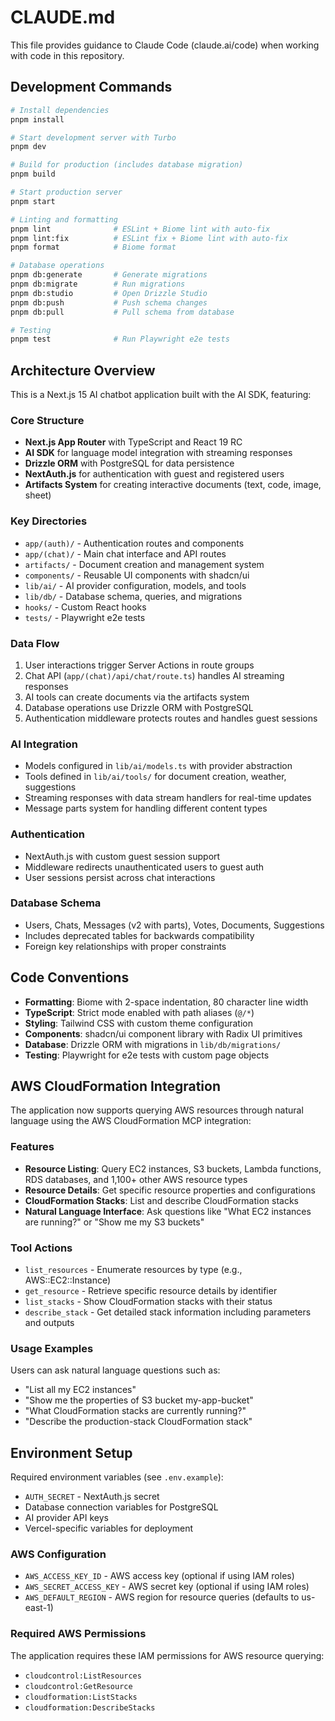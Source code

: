 # CLAUDE.md

This file provides guidance to Claude Code (claude.ai/code) when working with code in this repository.

## Development Commands

```bash
# Install dependencies
pnpm install

# Start development server with Turbo
pnpm dev

# Build for production (includes database migration)
pnpm build

# Start production server
pnpm start

# Linting and formatting
pnpm lint              # ESLint + Biome lint with auto-fix
pnpm lint:fix          # ESLint fix + Biome lint with auto-fix
pnpm format            # Biome format

# Database operations
pnpm db:generate       # Generate migrations
pnpm db:migrate        # Run migrations
pnpm db:studio         # Open Drizzle Studio
pnpm db:push           # Push schema changes
pnpm db:pull           # Pull schema from database

# Testing
pnpm test              # Run Playwright e2e tests
```

## Architecture Overview

This is a Next.js 15 AI chatbot application built with the AI SDK, featuring:

### Core Structure
- **Next.js App Router** with TypeScript and React 19 RC
- **AI SDK** for language model integration with streaming responses
- **Drizzle ORM** with PostgreSQL for data persistence
- **NextAuth.js** for authentication with guest and registered users
- **Artifacts System** for creating interactive documents (text, code, image, sheet)

### Key Directories
- `app/(auth)/` - Authentication routes and components
- `app/(chat)/` - Main chat interface and API routes
- `artifacts/` - Document creation and management system
- `components/` - Reusable UI components with shadcn/ui
- `lib/ai/` - AI provider configuration, models, and tools
- `lib/db/` - Database schema, queries, and migrations
- `hooks/` - Custom React hooks
- `tests/` - Playwright e2e tests

### Data Flow
1. User interactions trigger Server Actions in route groups
2. Chat API (`app/(chat)/api/chat/route.ts`) handles AI streaming responses
3. AI tools can create documents via the artifacts system
4. Database operations use Drizzle ORM with PostgreSQL
5. Authentication middleware protects routes and handles guest sessions

### AI Integration
- Models configured in `lib/ai/models.ts` with provider abstraction
- Tools defined in `lib/ai/tools/` for document creation, weather, suggestions
- Streaming responses with data stream handlers for real-time updates
- Message parts system for handling different content types

### Authentication
- NextAuth.js with custom guest session support
- Middleware redirects unauthenticated users to guest auth
- User sessions persist across chat interactions

### Database Schema
- Users, Chats, Messages (v2 with parts), Votes, Documents, Suggestions
- Includes deprecated tables for backwards compatibility
- Foreign key relationships with proper constraints

## Code Conventions

- **Formatting**: Biome with 2-space indentation, 80 character line width
- **TypeScript**: Strict mode enabled with path aliases (`@/*`)
- **Styling**: Tailwind CSS with custom theme configuration
- **Components**: shadcn/ui component library with Radix UI primitives
- **Database**: Drizzle ORM with migrations in `lib/db/migrations/`
- **Testing**: Playwright for e2e tests with custom page objects

## AWS CloudFormation Integration

The application now supports querying AWS resources through natural language using the AWS CloudFormation MCP integration:

### Features
- **Resource Listing**: Query EC2 instances, S3 buckets, Lambda functions, RDS databases, and 1,100+ other AWS resource types
- **Resource Details**: Get specific resource properties and configurations
- **CloudFormation Stacks**: List and describe CloudFormation stacks
- **Natural Language Interface**: Ask questions like "What EC2 instances are running?" or "Show me my S3 buckets"

### Tool Actions
- `list_resources` - Enumerate resources by type (e.g., AWS::EC2::Instance)
- `get_resource` - Retrieve specific resource details by identifier
- `list_stacks` - Show CloudFormation stacks with their status
- `describe_stack` - Get detailed stack information including parameters and outputs

### Usage Examples
Users can ask natural language questions such as:
- "List all my EC2 instances"
- "Show me the properties of S3 bucket my-app-bucket"
- "What CloudFormation stacks are currently running?"
- "Describe the production-stack CloudFormation stack"

## Environment Setup

Required environment variables (see `.env.example`):
- `AUTH_SECRET` - NextAuth.js secret
- Database connection variables for PostgreSQL
- AI provider API keys
- Vercel-specific variables for deployment

### AWS Configuration
- `AWS_ACCESS_KEY_ID` - AWS access key (optional if using IAM roles)
- `AWS_SECRET_ACCESS_KEY` - AWS secret key (optional if using IAM roles)
- `AWS_DEFAULT_REGION` - AWS region for resource queries (defaults to us-east-1)

### Required AWS Permissions
The application requires these IAM permissions for AWS resource querying:
- `cloudcontrol:ListResources`
- `cloudcontrol:GetResource`
- `cloudformation:ListStacks`
- `cloudformation:DescribeStacks`